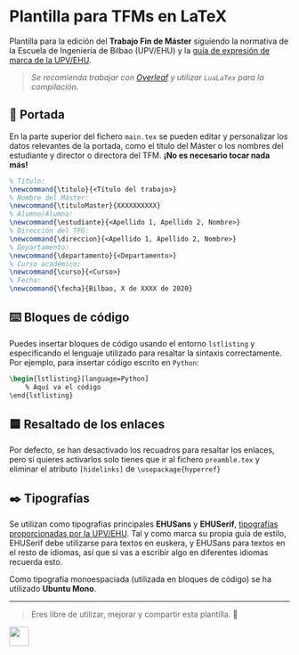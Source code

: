 
# Plantilla para TFMs en LaTeX

Plantilla para la edición del **Trabajo Fin de Máster** siguiendo la normativa de la Escuela de Ingeniería de Bilbao (UPV/EHU) y la [guía de expresión de marca de la UPV/EHU](https://www.ehu.eus/documents/10136/3950780/GUIA_EXPRESION_UPV_es.pdf/4d538337-2577-4260-ae02-d0fed29a26b5). 

> *Se recomienda trabajar con [Overleaf](https://es.overleaf.com) y utilizar `LuaLaTex` para la compilación.*

## 📓 Portada

En la parte superior del fichero `main.tex` se pueden editar y personalizar los datos relevantes de la portada, como el título del Máster o los nombres del estudiante y director o directora del TFM. **¡No es necesario tocar nada más!**

```latex
% Título:
\newcommand{\titulo}{<Título del trabajo>}
% Nombre del Máster:
\newcommand{\tituloMaster}{XXXXXXXXXX} 
% Alumno/Alumna:
\newcommand{\estudiante}{<Apellido 1, Apellido 2, Nombre>}
% Dirección del TFG:
\newcommand{\direccion}{<Apellido 1, Apellido 2, Nombre>}
% Departamento:
\newcommand{\departamento}{<Departamento>}
% Curso académico:
\newcommand{\curso}{<Curso>} 
% Fecha:
\newcommand{\fecha}{Bilbao, X de XXXX de 2020}
```

## ⌨️ Bloques de código

Puedes insertar bloques de código usando el entorno `lstlisting` y especificando el lenguaje utilizado para resaltar la sintaxis correctamente. Por ejemplo, para insertar código escrito en `Python`:
```latex
\begin{lstlisting}[language=Python]
	% Aquí va el código
\end{lstlisting}
```

## 🟦 Resaltado de los enlaces

Por defecto, se han desactivado los recuadros para resaltar los enlaces, pero si quieres activarlos solo tienes que ir al fichero `preamble.tex` y eliminar el atributo `[hidelinks]` de `\usepackage{hyperref}`

## ✒️ Tipografías

Se utilizan como tipografías principales **EHUSans** y **EHUSerif**, [tipografías proporcionadas por la UPV/EHU](https://www.ehu.eus/es/web/gizartea/ehu-tipografia). Tal y como marca su propia guía de estilo, EHUSerif debe utilizarse para textos en euskera, y EHUSans para textos en el resto de idiomas, así que si vas a escribir algo en diferentes idiomas recuerda esto.

Como tipografía monoespaciada (utilizada en bloques de código) se ha utilizado **Ubuntu Mono**.

---

> Eres libre de utilizar, mejorar y compartir esta plantilla. 🤗

<img src=https://upload.wikimedia.org/wikipedia/commons/thumb/6/69/CC0_button.svg/1280px-CC0_button.svg.png height=35px>
